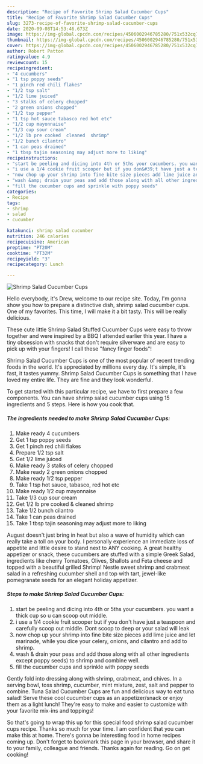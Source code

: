 ```yaml
---
description: "Recipe of Favorite Shrimp Salad Cucumber Cups"
title: "Recipe of Favorite Shrimp Salad Cucumber Cups"
slug: 3273-recipe-of-favorite-shrimp-salad-cucumber-cups
date: 2020-09-08T14:53:46.673Z
image: https://img-global.cpcdn.com/recipes/4506002946785280/751x532cq70/shrimp-salad-cucumber-cups-recipe-main-photo.jpg
thumbnail: https://img-global.cpcdn.com/recipes/4506002946785280/751x532cq70/shrimp-salad-cucumber-cups-recipe-main-photo.jpg
cover: https://img-global.cpcdn.com/recipes/4506002946785280/751x532cq70/shrimp-salad-cucumber-cups-recipe-main-photo.jpg
author: Robert Patton
ratingvalue: 4.9
reviewcount: 15
recipeingredient:
- "4 cucumbers"
- "1 tsp poppy seeds"
- "1 pinch red chili flakes"
- "1/2 tsp salt"
- "1/2 lime juiced"
- "3 stalks of celery chopped"
- "2 green onions chopped"
- "1/2 tsp pepper"
- "1 tsp hot sauce tabasco red hot etc"
- "1/2 cup mayonnaise"
- "1/3 cup sour cream"
- "1/2 lb pre cooked  cleaned  shrimp"
- "1/2 bunch cilantro"
- "1 can peas drained"
- "1 tbsp tajin seasoning may adjust more to liking"
recipeinstructions:
- "start be peeling and dicing into 4th or 5ths your cucumbers. you want a thick cup so u can scoop out middle."
- "i use a 1/4 cookie fruit scooper but if you don&#39;t have just a teaspoon and carefully scoop out middle. Dont scoop to deep or your salad will leak"
- "now chop up your shrimp into fine bite size pieces add lime juice and let marinade, while you  dice your  celery, onions, and cilantro  and add to shrimp."
- "wash &amp; drain your peas and add those along with all other ingredients except poppy seeds) to shrimp and combine well."
- "fill the cucumber cups and sprinkle with poppy seeds"
categories:
- Recipe
tags:
- shrimp
- salad
- cucumber

katakunci: shrimp salad cucumber 
nutrition: 246 calories
recipecuisine: American
preptime: "PT20M"
cooktime: "PT32M"
recipeyield: "3"
recipecategory: Lunch

---
```



![Shrimp Salad Cucumber Cups](https://img-global.cpcdn.com/recipes/4506002946785280/751x532cq70/shrimp-salad-cucumber-cups-recipe-main-photo.jpg)

Hello everybody, it's Drew, welcome to our recipe site. Today, I'm gonna show you how to prepare a distinctive dish, shrimp salad cucumber cups. One of my favorites. This time, I will make it a bit tasty. This will be really delicious.

These cute little Shrimp Salad Stuffed Cucumber Cups were easy to throw together and were inspired by a BBQ I attended earlier this year. I have a tiny obsession with snacks that don&#39;t require silverware and are easy to pick up with your fingers! I call these &#34;fancy finger foods&#34;!

Shrimp Salad Cucumber Cups is one of the most popular of recent trending foods in the world. It's appreciated by millions every day. It's simple, it's fast, it tastes yummy. Shrimp Salad Cucumber Cups is something that I have loved my entire life. They are fine and they look wonderful.


To get started with this particular recipe, we have to first prepare a few components. You can have shrimp salad cucumber cups using 15 ingredients and 5 steps. Here is how you cook that.

<!--inarticleads1-->

##### The ingredients needed to make Shrimp Salad Cucumber Cups:

1. Make ready 4 cucumbers
1. Get 1 tsp poppy seeds
1. Get 1 pinch red chili flakes
1. Prepare 1/2 tsp salt
1. Get 1/2 lime juiced
1. Make ready 3 stalks of celery chopped
1. Make ready 2 green onions chopped
1. Make ready 1/2 tsp pepper
1. Take 1 tsp hot sauce, tabasco, red hot etc
1. Make ready 1/2 cup mayonnaise
1. Take 1/3 cup sour cream
1. Get 1/2 lb pre cooked &amp; cleaned  shrimp
1. Take 1/2 bunch cilantro
1. Take 1 can peas drained
1. Take 1 tbsp tajin seasoning may adjust more to liking


August doesn&#39;t just bring in heat but also a wave of humidity which can really take a toll on your body. I personally experience an immediate loss of appetite and little desire to stand next to ANY cooking. A great healthy appetizer or snack, these cucumbers are stuffed with a simple Greek Salad, ingredients like cherry Tomatoes, Olives, Shallots and Feta cheese and topped with a beautiful grilled Shrimp! Nestle sweet shrimp and crabmeat salad in a refreshing cucumber shell and top with tart, jewel-like pomegranate seeds for an elegant holiday appetizer. 

<!--inarticleads2-->

##### Steps to make Shrimp Salad Cucumber Cups:

1. start be peeling and dicing into 4th or 5ths your cucumbers. you want a thick cup so u can scoop out middle.
1. i use a 1/4 cookie fruit scooper but if you don&#39;t have just a teaspoon and carefully scoop out middle. Dont scoop to deep or your salad will leak
1. now chop up your shrimp into fine bite size pieces add lime juice and let marinade, while you  dice your  celery, onions, and cilantro  and add to shrimp.
1. wash &amp; drain your peas and add those along with all other ingredients except poppy seeds) to shrimp and combine well.
1. fill the cucumber cups and sprinkle with poppy seeds


Gently fold into dressing along with shrimp, crabmeat, and chives. In a serving bowl, toss shrimp, cucumber, mint mixture, zest, salt and pepper to combine. Tuna Salad Cucumber Cups are fun and delicious way to eat tuna salad! Serve these cool cucumber cups as an appetizer/snack or enjoy them as a light lunch! They&#39;re easy to make and easier to customize with your favorite mix-ins and toppings! 

So that's going to wrap this up for this special food shrimp salad cucumber cups recipe. Thanks so much for your time. I am confident that you can make this at home. There's gonna be interesting food in home recipes coming up. Don't forget to bookmark this page in your browser, and share it to your family, colleague and friends. Thanks again for reading. Go on get cooking!
